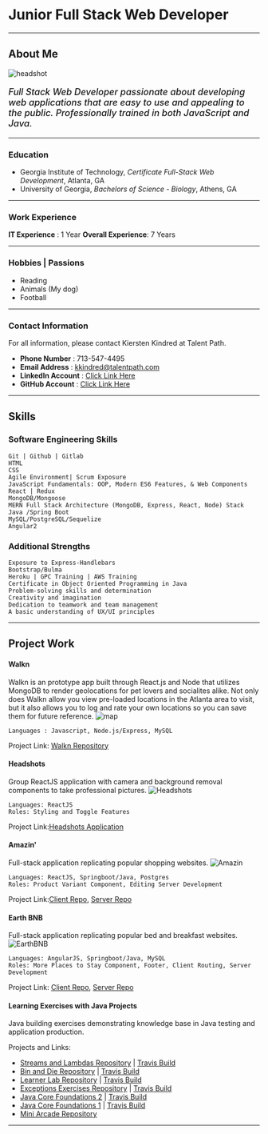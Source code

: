 # Junior Full Stack Web Developer

---

## About Me

![headshot](img\headshot.png)

<p style="font-weight: 500; font-Size: 18px;"><i>Full Stack Web Developer passionate about developing web applications that are easy to use and appealing to the public. Professionally trained in both JavaScript and Java. </i></p>

---

### Education

- Georgia Institute of Technology, _Certificate Full-Stack Web Development_, Atlanta, GA
- University of Georgia, _Bachelors of Science - Biology_, Athens, GA

---

### Work Experience

**IT Experience** : 1 Year
**Overall Experience**: 7 Years

---

### Hobbies | Passions

- Reading
- Animals (My dog)
- Football

---

### Contact Information

For all information, please contact Kiersten Kindred at Talent Path.

- **Phone Number** : 713-547-4495
- **Email Address** : [kkindred@talentpath.com](mailto:kkindred@talentpath.com)
- **LinkedIn Account** : [Click Link Here](https://www.linkedin.com/in/neelymann/)
- **GitHub Account** : [Click Link Here](https://github.com/NeelyAnne)

---

## Skills

### Software Engineering Skills

    Git | Github | Gitlab
    HTML
    CSS
    Agile Environment| Scrum Exposure
    JavaScript Fundamentals: OOP, Modern ES6 Features, & Web Components
    React | Redux
    MongoDB/Mongoose
    MERN Full Stack Architecture (MongoDB, Express, React, Node) Stack
    Java /Spring Boot
    MySQL/PostgreSQL/Sequelize
    Angular2

### Additional Strengths

    Exposure to Express-Handlebars
    Bootstrap/Bulma
    Heroku | GPC Training | AWS Training
    Certificate in Object Oriented Programming in Java
    Problem-solving skills and determination
    Creativity and imagination
    Dedication to teamwork and team management
    A basic understanding of UX/UI principles

---

## Project Work

#### Walkn

Walkn is an prototype app built through React.js and Node that utilizes MongoDB to render geolocations for pet lovers and socialites alike. Not only does Walkn allow you view pre-loaded locations in the Atlanta area to visit, but it also allows you to log and rate your own locations so you can save them for future reference.
![map](img\map.png)

    Languages : Javascript, Node.js/Express, MySQL

Project Link: [Walkn Repository](https://github.com/NeelyAnne/Walkn)

#### Headshots

Group ReactJS application with camera and background removal components to take professional pictures.
![Headshots](img\headshotsimage.png)

    Languages: ReactJS
    Roles: Styling and Toggle Features

Project Link:[Headshots Application](https://github.com/NeelyAnne/headShotsSiteforTP)

#### Amazin'

Full-stack application replicating popular shopping websites.
![Amazin](img\amazin.png)

    Languages: ReactJS, Springboot/Java, Postgres
    Roles: Product Variant Component, Editing Server Development

Project Link:[Client Repo](https://github.com/NeelyAnne/client-Amazin), [Server Repo](https://github.com/NeelyAnne/server-Amazin)

#### Earth BNB

Full-stack application replicating popular bed and breakfast websites.
![EarthBNB](img\location.png)

    Languages: AngularJS, Springboot/Java, MySQL
    Roles: More Places to Stay Component, Footer, Client Routing, Server Development

Project Link: [Client Repo](https://github.com/NeelyAnne/client-EarthBnB), [Server Repo](https://github.com/NeelyAnne/server-EarthBnB)

#### Learning Exercises with Java Projects

Java building exercises demonstrating knowledge base in Java testing and application production.

Projects and Links:

- [Streams and Lambdas Repository](https://github.com/NeelyAnne/maven_streams-and-lambdas) | [Travis Build](https://travis-ci.com/github/NeelyAnne/maven_streams-and-lambdas)
- [Bin and Die Repository](https://github.com/NeelyAnne/Maven.BinAndDieSimulation) | [Travis Build](https://travis-ci.com/github/NeelyAnne/Maven.BinAndDieSimulation)
- [Learner Lab Repository](https://github.com/NeelyAnne/maven_learnerlab) | [Travis Build](https://travis-ci.com/github/NeelyAnne/maven_learnerlab)
- [Exceptions Exercises Repository](https://github.com/NeelyAnne/maven.exceptional-phone-number) | [Travis Build](https://travis-ci.com/github/NeelyAnne/maven.exceptional-phone-number)
- [Java Core Foundations 2](https://github.com/NeelyAnne/maven.numbers-triangles-tables) | [Travis Build](https://travis-ci.com/github/NeelyAnne/maven.numbers-triangles-tables)
- [Java Core Foundations 1](https://github.com/NeelyAnne/maven.java-fundamentals) | [Travis Build](https://travis-ci.com/github/NeelyAnne/maven.java-fundamentals)
- [Mini Arcade Repository](https://github.com/NeelyAnne/maven_simple-arcade)

---
